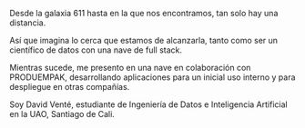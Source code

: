 <!-- - 👋 Hi, I’m @DavidVenteP
- 👀 I’m interested in ...
- 🌱 I’m currently learning ...
- 💞️ I’m looking to collaborate on ...
- 📫 How to reach me ...
-->
Desde la galaxia 611 hasta en la que nos encontramos, tan solo hay una distancia.

Así que imagina lo cerca que estamos de alcanzarla, tanto como ser un científico de datos con una nave de full stack.

Mientras sucede, me presento en una nave en colaboración con PRODUEMPAK, desarrollando aplicaciones para un inicial uso interno y para despliegue en otras compañías.


Soy David Venté, estudiante de Ingeniería de Datos e Inteligencia Artificial en la UAO, Santiago de Cali.
<!---
DavidVenteP/DavidVenteP is a ✨ special ✨ repository because its `README.md` (this file) appears on your GitHub profile.
You can click the Preview link to take a look at your changes.
--->

